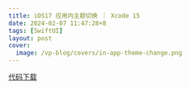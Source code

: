 ```yaml
---
title: iOS17 应用内主题切换 ｜ Xcode 15
date: 2024-02-07 11:47:28+8
tags: [SwiftUI]
layout: post
cover:
  image: /vp-blog/covers/in-app-theme-change.png
---
```



<script setup>
import CodeSandbox from '@/components/InDoc/CodeSandbox.vue'
</script>

<CodeSandbox src="https://player.bilibili.com/player.html?aid=1700281568&bvid=BV1nK421C7M3&cid=1432902996&p=1"></CodeSandbox>

[代码下载](https://github.com/shenxiang11/InAppThemeChange)
